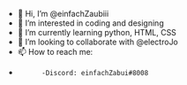 - 👋 Hi, I’m @einfachZaubiii
- 👀 I’m interested in coding and designing
- 🌱 I’m currently learning python, HTML, CSS
- 💞️ I’m looking to collaborate with @electroJo
- 📫 How to reach me:
-           -Discord: einfachZabui#8008

<!---
einfachZaubiii/einfachZaubiii is a ✨ special ✨ repository because its `README.md` (this file) appears on your GitHub profile.
You can click the Preview link to take a look at your changes.
--->
